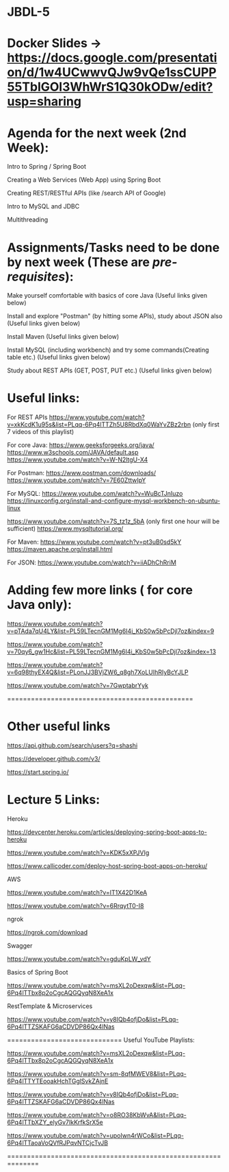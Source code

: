# JBDL-5

# Docker Slides -> https://docs.google.com/presentation/d/1w4UCwwvQJw9vQe1ssCUPP55TblGOl3WhWrS1Q30kODw/edit?usp=sharing

# Agenda for the next week (2nd Week):
Intro to Spring / Spring Boot

Creating a Web Services (Web App) using Spring Boot

Creating REST/RESTful APIs (like /search API of Google)

Intro to MySQL and JDBC

Multithreading


# Assignments/Tasks need to be done by next week (These are *pre-requisites*):

Make yourself comfortable with basics of core Java (Useful links given below)

Install and explore "Postman" (by hitting some APIs), study about JSON also (Useful links given below)

Install Maven (Useful links given below)

Install MySQL (including workbench) and try some commands(Creating table etc.) (Useful links given below)

Study about REST APIs (GET, POST, PUT etc.) (Useful links given below)

# Useful links:

For REST APIs https://www.youtube.com/watch?v=xkKcdK1u95s&list=PLqq-6Pq4lTTZh5U8RbdXq0WaYvZBz2rbn (only first 7 videos of this playlist)

For core Java: https://www.geeksforgeeks.org/java/ https://www.w3schools.com/JAVA/default.asp https://www.youtube.com/watch?v=W-N2ltgU-X4

For Postman: https://www.postman.com/downloads/ https://www.youtube.com/watch?v=7E60ZttwIpY

For MySQL: https://www.youtube.com/watch?v=WuBcTJnIuzo https://linuxconfig.org/install-and-configure-mysql-workbench-on-ubuntu-linux

https://www.youtube.com/watch?v=7S_tz1z_5bA (only first one hour will be sufficient) https://www.mysqltutorial.org/

For Maven: https://www.youtube.com/watch?v=pt3uB0sd5kY https://maven.apache.org/install.html

For JSON: https://www.youtube.com/watch?v=iiADhChRriM

# Adding few more links ( for core Java only): 

https://www.youtube.com/watch?v=pTAda7qU4LY&list=PL59LTecnGM1Mg6I4i_KbS0w5bPcDjl7oz&index=9

https://www.youtube.com/watch?v=70qy6_gw1Hc&list=PL59LTecnGM1Mg6I4i_KbS0w5bPcDjl7oz&index=13 

https://www.youtube.com/watch?v=6q98thyEX4Q&list=PLonJJ3BVjZW6_q8gh7XoLUIhRIyBcYJLP

https://www.youtube.com/watch?v=7GwptabrYyk

=============================================== 

# Other useful links

https://api.github.com/search/users?q=shashi

https://developer.github.com/v3/

https://start.spring.io/

# Lecture 5 Links:

Heroku

https://devcenter.heroku.com/articles/deploying-spring-boot-apps-to-heroku

https://www.youtube.com/watch?v=KDK5xXPJVIg

https://www.callicoder.com/deploy-host-spring-boot-apps-on-heroku/


AWS

https://www.youtube.com/watch?v=IT1X42D1KeA

https://www.youtube.com/watch?v=6RrqytT0-I8

ngrok

https://ngrok.com/download

Swagger

https://www.youtube.com/watch?v=gduKpLW_vdY


Basics of Spring Boot

https://www.youtube.com/watch?v=msXL2oDexqw&list=PLqq-6Pq4lTTbx8p2oCgcAQGQyqN8XeA1x

RestTemplate & Microservices

https://www.youtube.com/watch?v=y8IQb4ofjDo&list=PLqq-6Pq4lTTZSKAFG6aCDVDP86Qx4lNas


============================= Useful YouTube Playlists:

https://www.youtube.com/watch?v=msXL2oDexqw&list=PLqq-6Pq4lTTbx8p2oCgcAQGQyqN8XeA1x

https://www.youtube.com/watch?v=sm-8qfMWEV8&list=PLqq-6Pq4lTTYTEooakHchTGglSvkZAjnE

https://www.youtube.com/watch?v=y8IQb4ofjDo&list=PLqq-6Pq4lTTZSKAFG6aCDVDP86Qx4lNas

https://www.youtube.com/watch?v=o8RO38KbWvA&list=PLqq-6Pq4lTTbXZY_elyGv7IkKrfkSrX5e

https://www.youtube.com/watch?v=upoIwn4rWCo&list=PLqq-6Pq4lTTaoaVoQVfRJPqvNTCjcTvJB

==============================================================
